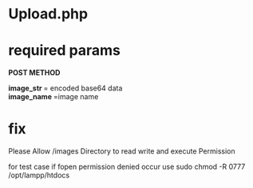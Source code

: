 # Upload.php
# required params
<B> POST METHOD </B> 

 <b> image_str   </b> = encoded base64 data
  <br>
   <b> image_name </b> =image name

# fix
Please Allow /images Directory to read write and execute Permission 


for test case if fopen permission denied occur 
use sudo chmod -R 0777 /opt/lampp/htdocs


